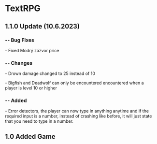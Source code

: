 # TextRPG
<h2>1.1.0 Update (10.6.2023)</h2>
<h3>-- Bug Fixes</h3>
<p>- Fixed Modrý zázvor price</p>
<h3>-- Changes</h3>
<p>- Drown damage changed to 25 instead of 10</p>
<p>- Bigfish and Deadwolf can only be encountered encountered when a player is level 10 or higher</p>
<h3>-- Added</h3>
<p>- Error detectors, the player can now type in anything anytime and if the required input is a number, instead of crashing like before, it will just state that you need to type in a number.</p>
<h2>1.0 Added Game</h2>
